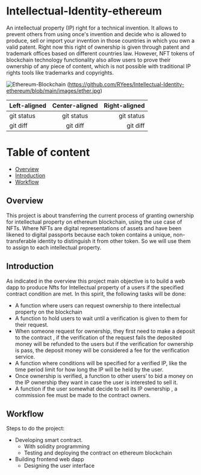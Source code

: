 # Intellectual-Identity-ethereum

An intellectual property (IP) right for a technical invention. It allows to prevent others from using once's invention and decide who is allowed to produce, sell or import your invention in those countries in which you own a valid patent. Right now this right  of ownership is given through patent and trademark offices based on different countries law. However, NFT tokens of blockchain technology functionality also allow users to prove their ownership of any piece of content, which is not possible with traditional IP rights tools like trademarks and copyrights.

![Ethereum-Blockchain](https://github.com/RYees/Intellectual-Identity-ethereum/blob/main/images/copy.png)
(https://github.com/RYees/Intellectual-Identity-ethereum/blob/main/images/ether.jpg)

| Left-aligned | Center-aligned | Right-aligned |
| :---         |     :---:      |          ---: |
| git status   | git status     | git status    |
| git diff     | git diff       | git diff      |

# Table of content
* [Overview](#overview)
* [Introduction](#introduction)
* [Workflow](#workflow)


## Overview
This project is about transferring the current process of granting ownership for intellectual property on ethereum blockchain, using the use case of NFTs. Where NFTs are digital representations of assets and have been likened to digital passports because each token contains a unique, non-transferable identity to distinguish it from other token. So we will use them to assign to each intellectual property.


## Introduction
As indicated in the overview this project main objective is to build a web dapp to produce Nfts for Intellectual property of a users if the specified contract condition are met. In this spirit, the following tasks will be done:
* A function where users can request ownership to there intellectual property on the blockchain
* A function to hold users to wait until a verification is given to them for their request.
* When someone request for ownership, they first need to make a deposit to the contract , if the verification of the request fails the deposited money will be refunded to the users but if the verification for ownership is pass, the deposit money will be considered a fee for the verification service.
* A function where conditions will be specified for a verified IP, like the time period limit for how long the IP will be held by the user. 
* Once ownership is verified, a function to other users’ to bid a money on the IP ownership they want in case the user is interested to sell it.
* A function if the user somewhat decide to sell its IP ownership , a commission fee must be made to the contract owners.


## Workflow
Steps to do the project:
* Developing smart contract. 
   * With solidity programming
   * Testing and deploying the contract on ethereum blockchain
* Building frontend web dapp
   * Designing the user interface
